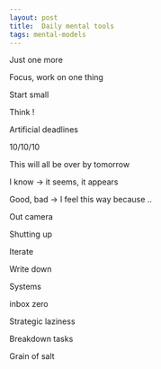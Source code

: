 ```yaml
---
layout: post
title:  Daily mental tools 
tags: mental-models
---
```



Just one more 

Focus, work on one thing 

Start small 

Think ! 


Artificial deadlines

10/10/10 

This will all be over by tomorrow 

I know -> it seems, it appears 

Good, bad -> I feel this way because .. 

Out camera 

Shutting up 

Iterate 

Write down 

Systems 

inbox zero 

Strategic laziness

Breakdown tasks 

Grain of salt 
